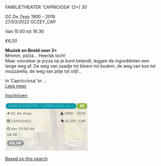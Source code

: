 FAMILIETHEATER 'CAPRICIOSA' (3+) *30*

GC De Zeyp 1900 - 2019  
27/03/2022 GCZEY\_CAP  

Van 15:00 tot 16:30

*€6,00*

  

  

**Muziek en Beeld voor 3+**  
Mmmm, pizza… Heerlijk toch!  
Maar vooraleer je pizza op je bord belandt, leggen de ingrediënten een lange weg af. De weg van zaadje tot bloem tot bodem, de weg van koe tot mozzarella, de weg van pitje tot olijf…  
  
In ‘Capricciosa’ br  ...  
[Lees meer](https://tickets.vgc.be/activity/subscribe/GCZEY_CAP)

[Inschrijven](https://tickets.vgc.be/activity/subscribe/GCZEY_CAP)

![](70809.png)

[Based on this search](https://tickets.vgc.be/activity/index?&vrijeplaatsen=1&Age%5B%5D=3%2C5&entity=276)